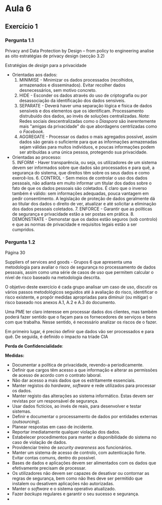 # Aula 6

## Exercício 1

### Pergunta 1.1
 Privacy and Data Protection by Design – from policy to engineering analise as oito estratégias de privacy design (secção 3.2)

Estratégias de *design* para a privacidade
* Orientadas aos dados:  
  1. MINIMISE - Minimizar os dados processados (recolhidos, armazenados e disseminados). Evitar recolher dados desnecessários, sem motivo concreto.
  2. HIDE - Esconder os dados através do uso de criptografia ou por desassociação da identificação dos dados sensíveis.
  3. SEPARATE - Deverá haver uma separação lógica e física de dados sensíveis e dos elementos que os identificam. Processamento distrubuído dos dados, ao invés de soluções centralizadas.
  *Nota*: Redes sociais descentralizadas como o *Diaspora* são inerentemente mais "amigas da privacidade" do que abordagens centrlizadas como o *Facebook*.
  4. AGGREGATE - Processar os dados o mais agregados possível, assim dados são gerais o suficiente para que as informações armazenadas sejam válidas para muitos indivíduos, e poucas informações podem ser atribuídas a uma única pessoa, protegendo sua privacidade.
* Orientadas ao processo:    
    5. INFORM - Haver transparência, ou seja, os utilizadores de um sistema devem ser informados sobre que dados são processados e para quê, a segurança do sistema, que direitos têm sobre os seus dados e como exercê-los.
    6. CONTROL - Sem meios ​​de controlar o uso dos dados pessoais, não adianta em muito informar um titular dos dados sobre o fato de que os dados pessoais são coletados. É claro que o inverso também é válido: sem informações adequadas, pouca vantagem em pedir consentimento. A legislação de proteção de dados geralmente dá ao titular dos dados o direito de ver, atualizar e até solicitar a eliminação dos dados pessoais coletados.
    7. ENFORCE - Garantir que as políticas de segurança e privacidade estão a ser postas em prática.
    8. DEMONSTRATE - Demonstar que os dados estão seguros (sob controlo) e que as normas de privacidade e requisitos legais estão a ser cumpridos. 

### Pergunta 1.2
Página 30

Suppliers of services and goods - Grupos 6
 que apresenta uma metodologia para avaliar o risco de segurança no processamento de dados pessoais, assim como uma série de casos de uso que permitem calcular o nível de risco baseado na metodologia descrita.

O objetivo deste exercício é cada grupo analisar um caso de uso, discutir os vários passos metodológicos seguidos até à avaliação do risco, identificar o risco existente, e propôr medidas apropriadas para diminuir (ou mitigar) o risco baseado nos anexos A.1, A.2 e A.3 do documento.

Uma PME ter claro interesse em processar dados dos clientes, mas também poderá fazer sentido que o façam para os fornecedores de serviços e bens com que trabalha. Nesse sentido, é necessário analizar os riscos de o fazer.

Em primeiro lugar, é preciso definir que dados vão ser processados e para quê. De seguida, é definido o impacto na tríade CIA

**Perda de Confidencialidade**: 

**Medidas:** 
  * Documentar a política de privacidade, revendo-a periodicamente.
  * Definir que cargos têm acesso a que informação e alterar as permissões de acesso de acordo com o contrato laboral. 
  * Não dar acesso a mais dados que os estritamente essenciais.
  * Manter registos do *hardware*, *software* e rede utilizados para processar os dados.
  * Manter registo das alterações ao sistema informático. Estas devem ser revistas por um responsável de segurança.
  * Usar dados fictícios, ao invés de reais, para desenvolver e testar sistemas.
  * Definir e documentar o processamento de dados por entidades externas (*outsourcing*).
  * Planear respostas em caso de incidente.
  * Reportar imediatamente qualquer violação dos dados.
  * Estabelecer procedimentos para manter a disponibilidade do sistema no caso de violação de dados.
  * Providenciar treino de *security awareness* aos funcionários.
  * Manter um sistema de acesso de controlo, com autenticação forte. Evitar contas comuns, dentro do possível. 
  * Bases de dados e aplicações devem ser alimentados com os dados que efetivamente precisam de processar.
  * Os utilizadores não devem ser capazes de desativar ou contornar as regras de segurança, bem como não lhes deve ser permitido que instalem ou desativem aplicações não autorizadas.
  * Manter o *software* e o sistema operativo atualizado.
  * Fazer *backups* regulares e garantir o seu sucesso e segurança.
  * 